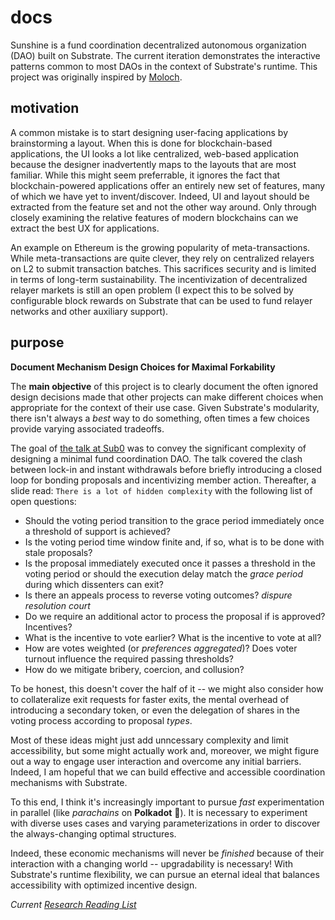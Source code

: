 # docs

Sunshine is a fund coordination decentralized autonomous organization (DAO) built on Substrate. The current iteration demonstrates the interactive patterns common to most DAOs in the context of Substrate's runtime. This project was originally inspired by [Moloch](https://github.com/moloch).

## motivation

A common mistake is to start designing user-facing applications by brainstorming a layout. When this is done for blockchain-based applications, the UI looks a lot like centralized, web-based application because the designer inadvertently maps to the layouts that are most familiar. While this might seem preferrable, it ignores the fact that blockchain-powered applications offer an entirely new set of features, many of which we have yet to invent/discover. Indeed, UI and layout should be extracted from the feature set and not the other way around. Only through closely examining the relative features of modern blockchains can we extract the best UX for applications.

An example on Ethereum is the growing popularity of meta-transactions. While meta-transactions are quite clever, they rely on centralized relayers on L2 to submit transaction batches. This sacrifices security and is limited in terms of long-term sustainability. The incentivization of decentralized relayer markets is still an open problem (I expect this to be solved by configurable block rewards on Substrate that can be used to fund relayer networks and other auxiliary support).

## purpose

**Document Mechanism Design Choices for Maximal Forkability**

The **main objective** of this project is to clearly document the often ignored design decisions made that other projects can make different choices when appropriate for the context of their use case. Given Substrate's modularity, there isn't always a *best* way to do something, often times a few choices provide varying associated tradeoffs.

The goal of [the talk at Sub0](https://www.youtube.com/watch?v=eguDIG11nW8) was to convey the significant complexity of designing a minimal fund coordination DAO. The talk covered the clash between lock-in and instant withdrawals before briefly introducing a closed loop for bonding proposals and incentivizing member action. Thereafter, a slide read: `There is a lot of hidden complexity` with the following list of open questions:
* Should the voting period transition to the grace period immediately once a threshold of support is achieved?
* Is the voting period time window finite and, if so, what is to be done with stale proposals?
* Is the proposal immediately executed once it passes a threshold in the voting period or should the execution delay match the *grace period* during which dissenters can exit?
* Is there an appeals process to reverse voting outcomes? *dispure resolution court*
* Do we require an additional actor to process the proposal if is approved? Incentives?
* What is the incentive to vote earlier? What is the incentive to vote at all?
* How are votes weighted (or *preferences aggregated*)? Does voter turnout influence the required passing thresholds?
* How do we mitigate bribery, coercion, and collusion?

To be honest, this doesn't cover the half of it -- we might also consider how to collateralize exit requests for faster exits, the mental overhead of introducing a secondary token, or even the delegation of shares in the voting process according to proposal *types*.

Most of these ideas might just add unncessary complexity and limit accessibility, but some might actually work and, moreover, we might figure out a way to engage user interaction and overcome any initial barriers. Indeed, I am hopeful that we can build effective and accessible coordination mechanisms with Substrate.

To this end, I think it's increasingly important to pursue *fast* experimentation in parallel (like *parachains* on **Polkadot** 🚀). It is necessary to experiment with diverse uses cases and varying parameterizations in order to discover the always-changing optimal structures.

Indeed, these economic mechanisms will never be *finished* because of their interaction with a changing world -- upgradability is necessary! With Substrate's runtime flexibility, we can pursue an eternal ideal that balances accessibility with optimized incentive design.

*Current [Research Reading List](./library.md)*
